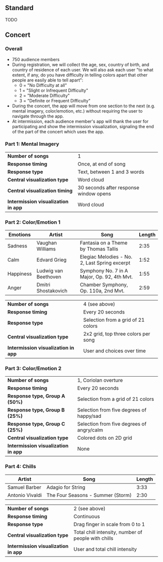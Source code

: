 ## Standard
TODO

## Concert
### Overall
* 750 audience members
* During registration, we will collect the age, sex, country of birth, and country of residence of each user. We will also ask each user "to what extent, if any, do you have difficulty in telling colors apart that other people are easily able to tell apart":
    * 0 = "No Difficulty at all"
    * 1 = "Slight or Infrequent Difficulty" 
    * 2 = "Moderate Difficulty"
    * 3 = "Definite or Frequent Difficulty"
* During the concert, the app will move from one section to the next (e.g. mental imagery, color/emotion, etc.) without requiring the user to navigate through the app.
* At intermission, each audience member's app will thank the user for participating and show the intermission visualization, signaling the end of the part of the concert which uses the app.

### Part 1: Mental Imagery
|                                       |                                        |
|---------------------------------------|----------------------------------------|
| **Number of songs**                   | 1                                      |
| **Response timing**                   | Once, at end of song                   |
| **Response type**                     | Text, between 1 and 3 words            |
| **Central visualization type**        | Word cloud                             |
| **Central visualization timing**      | 30 seconds after response window opens |
| **Intermission visualization in app** | Word cloud                             |

### Part 2: Color/Emotion 1
| Emotions  | Artist               | Song                                          | Length |
|-----------|----------------------|-----------------------------------------------|--------|
| Sadness   | Vaughan Williams     | Fantasia on a Theme by Thomas Tallis          | 2:35   |
| Calm      | Edvard Grieg         | Elegiac Melodies - No. 2, Last Spring excerpt | 1:52   |
| Happiness | Ludwig van Beethoven | Symphony No. 7 in A Major, Op. 92, 4th Mvt.   | 1:55   |
| Anger     | Dmitri Shostakovich  | Chamber Symphony, Op. 110a, 2nd Mvt.          | 2:59   |

|                                       |                                     |
|---------------------------------------|-------------------------------------|
| **Number of songs**                   | 4 (see above)                       |
| **Response timing**                   | Every 20 seconds                    |
| **Response type**                     | Selection from a grid of 21 colors  |
| **Central visualization type**        | 2x2 grid, top three colors per song |
| **Intermission visualization in app** | User and choices over time          |

### Part 3: Color/Emotion 2
|                                       |                                           |
|---------------------------------------|-------------------------------------------|
| **Number of songs**                   | 1, Coriolan overture                      |
| **Response timing**                   | Every 20 seconds                          |
| **Response type, Group A (50%)**      | Selection from a grid of 21 colors        |
| **Response type, Group B (25%)**      | Selection from five degrees of happy/sad  |
| **Response type, Group C (25%)**      | Selection from five degrees of angry/calm |
| **Central visualization type**        | Colored dots on 2D grid                   |
| **Intermission visualization in app** | None                                      |

### Part 4: Chills
| Artist          | Song                              | Length |
|-----------------|-----------------------------------|--------|
| Samuel Barber   | Adagio for String                 | 3:33   |
| Antonio Vivaldi | The Four Seasons - Summer (Storm) | 2:30   |

|                                       |                                                     |
|---------------------------------------|-----------------------------------------------------|
| **Number of songs**                   | 2 (see above)                                       |
| **Response timing**                   | Continuous                                          |
| **Response type**                     | Drag finger in scale from 0 to 1                    |
| **Central visualization type**        | Total chill intensity, number of people with chills |
| **Intermission visualization in app** | User and total chill intensity                      |